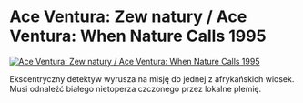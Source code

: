 Ace Ventura: Zew natury / Ace Ventura: When Nature Calls 1995 
=============
[![Ace Ventura: Zew natury / Ace Ventura: When Nature Calls 1995 ](http://vidos.pl/images/player.gif)](http://vidos.pl/ace-ventura-zew-natury-ace-ventura-when-nature-calls-1995)

 Ekscentryczny detektyw wyrusza na misję do jednej z afrykańskich wiosek. Musi odnaleźć białego nietoperza czczonego przez lokalne plemię.
